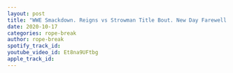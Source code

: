 ```yaml
---
layout: post
title: "WWE Smackdown. Reigns vs Strowman Title Bout. New Day Farewell Match. Season Premiere."
date: 2020-10-17
categories: rope-break
author: rope-break
spotify_track_id: 
youtube_video_id: Et8na9UFtbg
apple_track_id: 
---
```

